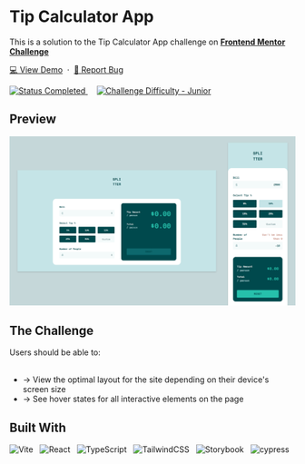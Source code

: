 # Tip Calculator App

<p>This is a solution to the Tip Calculator App challenge on
  <a href="https://www.frontendmentor.io/challenges/tip-calculator-app-ugJNGbJUX/hub" target="_blank">
    <strong>Frontend Mentor Challenge</strong>
  </a>
</p>

<p>
  <a href="#" target="_blank">💻 View Demo</a>
  &nbsp;·&nbsp;
  <a href="https://github.com/frontend-mentor-junior-projects/tip-calculator-app/issues" target="_blank">🐞 Report Bug</a>
</p>

<!-- Badges -->
<div>
  <!-- Profiles -->
  <!--
  <a href="#" target="_blank">
    <img src="https://img.shields.io/badge/Profile-likelytwitchdollop-fefefe?style=for-the-badge&logo=frontendmentor" alt="Cynthia Mahofa's Profile">
  </a> &nbsp;&nbsp;&nbsp;
  -->

  <!-- Status -->
  <a href="#">
    <img src="https://img.shields.io/badge/Status-Completed-00CE80?style=for-the-badge" alt="Status Completed">
  </a> &nbsp;&nbsp;&nbsp;

  <!-- Difficulty -->
  <a href="https://www.frontendmentor.io/challenges?difficulties=2"  target="_blank">
    <img src="https://img.shields.io/badge/Difficulty-Junior-61BECD?style=for-the-badge&logo=frontendmentor" alt="Challenge Difficulty - Junior">
  </a>
</div>

## Preview

<div align='center'>
  <img src='./design/screenshot.png' alt='Tip Calculator App preview image'>
</div>

<h2>The Challenge</h2>
Users should be able to:
<br />
<br />
<ul>
  <li>-> View the optimal layout for the site depending on their device's screen size</li>
  <li>-> See hover states for all interactive elements on the page</li>
</ul>

## Built With

![Vite](https://img.shields.io/badge/vite-%23646CFF.svg?style=for-the-badge&logo=vite&logoColor=white) &nbsp; ![React](https://img.shields.io/badge/react-%2320232a.svg?style=for-the-badge&logo=react&logoColor=%2361DAFB) &nbsp; ![TypeScript](https://img.shields.io/badge/typescript-%23007ACC.svg?style=for-the-badge&logo=typescript&logoColor=white) &nbsp; ![TailwindCSS](https://img.shields.io/badge/tailwindcss-%2338B2AC.svg?style=for-the-badge&logo=tailwind-css&logoColor=white) &nbsp; ![Storybook](https://img.shields.io/badge/-Storybook-FF4785?style=for-the-badge&logo=storybook&logoColor=white) &nbsp; ![cypress](https://img.shields.io/badge/-cypress-%23E5E5E5?style=for-the-badge&logo=cypress&logoColor=058a5e)
